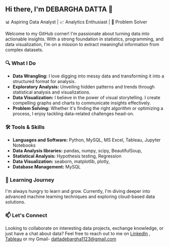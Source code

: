 ## Hi there, I'm DEBARGHA DATTA 👋

📊 Aspiring Data Analyst | 📈 Analytics Enthusiast | 🧠 Problem Solver

Welcome to my GitHub corner! I'm passionate about turning data into actionable insights. With a strong foundation in statistics, programming, and data visualization, I'm on a mission to extract meaningful information from complex datasets.

### 🔍 What I Do

- **Data Wrangling:** I love digging into messy data and transforming it into a structured format for analysis. 
- **Exploratory Analysis:** Unveiling hidden patterns and trends through statistical analysis and visualizations.
- **Data Visualization:** I believe in the power of visual storytelling. I create compelling graphs and charts to communicate insights effectively.
- **Problem Solving:** Whether it's finding the right algorithm or optimizing a process, I enjoy tackling data-related challenges head-on.

### 🛠️ Tools & Skills

- **Languages and Software:** Python, MySQL, MS Excel, Tableau, Jupyter Notebooks
- **Data Analysis libraries:** pandas, numpy, scipy, BeautifulSoup, 
- **Statistical Analysis:** Hypothesis testing, Regression
- **Data Visualization:** seaborn, matplotlib, plotly, 
- **Database Management:** MySQL

### 🌱 Learning Journey

I'm always hungry to learn and grow. Currently, I'm diving deeper into advanced machine learning techniques and exploring cloud-based data solutions.

### 📫 Let's Connect

Looking to collaborate on interesting data projects, exchange knowledge, or just have a chat about data? Feel free to reach out to me on [LinkedIn](https://www.linkedin.com/in/debargha-datta02) , [Tableau](https://public.tableau.com/app/profile/debargha.datta) or my Gmail- dattadebargha1123@gmail.com

